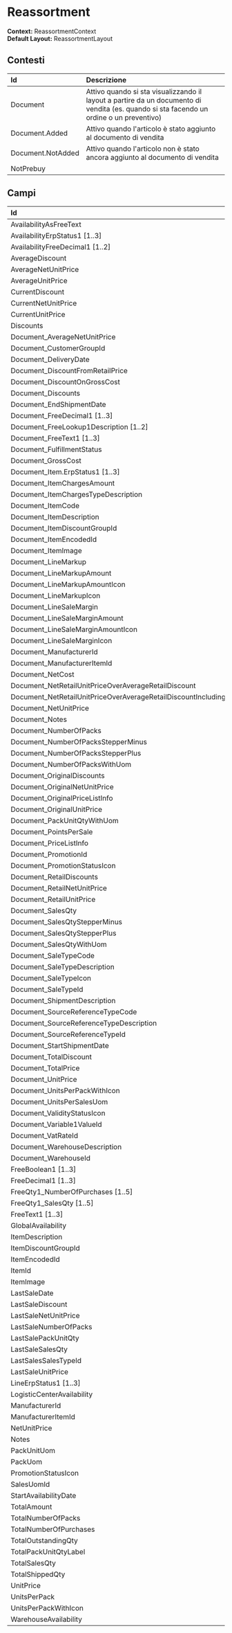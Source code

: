 # Reassortment

**Context:** ReassortmentContext  
**Default Layout:** ReassortmentLayout

## Contesti

| Id | Descrizione |
| :--- | :--- |
| Document | Attivo quando si sta visualizzando il layout a partire da un documento di vendita \(es. quando si sta facendo un ordine o un preventivo\) |
| Document.Added | Attivo quando l'articolo è stato aggiunto al documento di vendita |
| Document.NotAdded | Attivo quando l'articolo non è stato ancora aggiunto al documento di vendita |
| NotPrebuy |  |

## Campi

| Id | Descrizione |
| :--- | :--- |
| AvailabilityAsFreeText |  |
| AvailabilityErpStatus1 \[1..3\] |  |
| AvailabilityFreeDecimal1 \[1..2\] |  |
| AverageDiscount |  |
| AverageNetUnitPrice |  |
| AverageUnitPrice |  |
| CurrentDiscount |  |
| CurrentNetUnitPrice |  |
| CurrentUnitPrice |  |
| Discounts |  |
| Document\_AverageNetUnitPrice |  |
| Document\_CustomerGroupId |  |
| Document\_DeliveryDate |  |
| Document\_DiscountFromRetailPrice |  |
| Document\_DiscountOnGrossCost |  |
| Document\_Discounts |  |
| Document\_EndShipmentDate |  |
| Document\_FreeDecimal1 \[1..3\] |  |
| Document\_FreeLookup1Description \[1..2\] |  |
| Document\_FreeText1 \[1..3\] |  |
| Document\_FulfillmentStatus |  |
| Document\_GrossCost |  |
| Document\_Item.ErpStatus1 \[1..3\] |  |
| Document\_ItemChargesAmount |  |
| Document\_ItemChargesTypeDescription |  |
| Document\_ItemCode |  |
| Document\_ItemDescription |  |
| Document\_ItemDiscountGroupId |  |
| Document\_ItemEncodedId |  |
| Document\_ItemImage |  |
| Document\_LineMarkup |  |
| Document\_LineMarkupAmount |  |
| Document\_LineMarkupAmountIcon |  |
| Document\_LineMarkupIcon |  |
| Document\_LineSaleMargin |  |
| Document\_LineSaleMarginAmount |  |
| Document\_LineSaleMarginAmountIcon |  |
| Document\_LineSaleMarginIcon |  |
| Document\_ManufacturerId |  |
| Document\_ManufacturerItemId |  |
| Document\_NetCost |  |
| Document\_NetRetailUnitPriceOverAverageRetailDiscount |  |
| Document\_NetRetailUnitPriceOverAverageRetailDiscountIncludingVat |  |
| Document\_NetUnitPrice |  |
| Document\_Notes |  |
| Document\_NumberOfPacks |  |
| Document\_NumberOfPacksStepperMinus |  |
| Document\_NumberOfPacksStepperPlus |  |
| Document\_NumberOfPacksWithUom |  |
| Document\_OriginalDiscounts |  |
| Document\_OriginalNetUnitPrice |  |
| Document\_OriginalPriceListInfo |  |
| Document\_OriginalUnitPrice |  |
| Document\_PackUnitQtyWithUom |  |
| Document\_PointsPerSale |  |
| Document\_PriceListInfo |  |
| Document\_PromotionId |  |
| Document\_PromotionStatusIcon |  |
| Document\_RetailDiscounts |  |
| Document\_RetailNetUnitPrice |  |
| Document\_RetailUnitPrice |  |
| Document\_SalesQty |  |
| Document\_SalesQtyStepperMinus |  |
| Document\_SalesQtyStepperPlus |  |
| Document\_SalesQtyWithUom |  |
| Document\_SaleTypeCode |  |
| Document\_SaleTypeDescription |  |
| Document\_SaleTypeIcon |  |
| Document\_SaleTypeId |  |
| Document\_ShipmentDescription |  |
| Document\_SourceReferenceTypeCode |  |
| Document\_SourceReferenceTypeDescription |  |
| Document\_SourceReferenceTypeId |  |
| Document\_StartShipmentDate |  |
| Document\_TotalDiscount |  |
| Document\_TotalPrice |  |
| Document\_UnitPrice |  |
| Document\_UnitsPerPackWithIcon |  |
| Document\_UnitsPerSalesUom |  |
| Document\_ValidityStatusIcon |  |
| Document\_Variable1ValueId |  |
| Document\_VatRateId |  |
| Document\_WarehouseDescription |  |
| Document\_WarehouseId |  |
| FreeBoolean1 \[1..3\] |  |
| FreeDecimal1 \[1..3\] |  |
| FreeQty1\_NumberOfPurchases \[1..5\] |  |
| FreeQty1\_SalesQty \[1..5\] |  |
| FreeText1 \[1..3\] |  |
| GlobalAvailability |  |
| ItemDescription |  |
| ItemDiscountGroupId |  |
| ItemEncodedId |  |
| ItemId |  |
| ItemImage |  |
| LastSaleDate |  |
| LastSaleDiscount |  |
| LastSaleNetUnitPrice |  |
| LastSaleNumberOfPacks |  |
| LastSalePackUnitQty |  |
| LastSaleSalesQty |  |
| LastSalesSalesTypeId |  |
| LastSaleUnitPrice |  |
| LineErpStatus1 \[1..3\] |  |
| LogisticCenterAvailability |  |
| ManufacturerId |  |
| ManufacturerItemId |  |
| NetUnitPrice |  |
| Notes |  |
| PackUnitUom |  |
| PackUom |  |
| PromotionStatusIcon |  |
| SalesUomId |  |
| StartAvailabilityDate |  |
| TotalAmount |  |
| TotalNumberOfPacks |  |
| TotalNumberOfPurchases |  |
| TotalOutstandingQty |  |
| TotalPackUnitQtyLabel |  |
| TotalSalesQty |  |
| TotalShippedQty |  |
| UnitPrice |  |
| UnitsPerPack |  |
| UnitsPerPackWithIcon |  |
| WarehouseAvailability |  |

